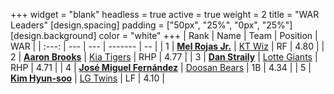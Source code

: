 +++
widget = "blank"
headless = true
active = true
weight = 2
title = "WAR Leaders"
[design.spacing]
padding = ["50px", "25%", "0px", "25%"]
[design.background]
color = "white"
+++
| Rank | Name | Team | Position | WAR |
| :---: | --- | --- | ------- | -- |
| 1 | [**Mel Rojas Jr.**](/players/11380) | [KT Wiz](/teams/KTWiz) | RF | 4.80 |
| 2 | [**Aaron Brooks**](/players/13760) | [Kia Tigers](/teams/KiaTigers) | RHP | 4.77 |
| 3 | [**Dan Straily**](/players/13648) | [Lotte Giants](/teams/LotteGiants) | RHP | 4.71 |
| 4 | [**José Miguel Fernández**](/players/12514) | [Doosan Bears](/teams/DoosanBears) | 1B | 4.34 |
| 5 | [**Kim Hyun-soo**](/players/117) | [LG Twins](/teams/LGTwins) | LF | 4.10 |
